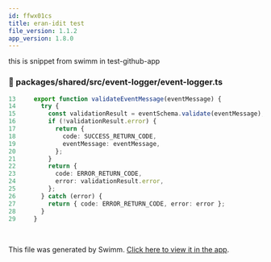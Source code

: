 ```yaml
---
id: ffwx01cs
title: eran-idit test
file_version: 1.1.2
app_version: 1.8.0
---
```


this is snippet from swimm in test-github-app
<!-- NOTE-swimm-snippet: the lines below link your snippet to Swimm -->
<!-- NOTE-swimm-repo ::veezvxCuzpPrRLLXWD2E:: -->
### 📄 packages/shared/src/event-logger/event-logger.ts
```typescript
13     export function validateEventMessage(eventMessage) {
14       try {
15         const validationResult = eventSchema.validate(eventMessage);
16         if (!validationResult.error) {
17           return {
18             code: SUCCESS_RETURN_CODE,
19             eventMessage: eventMessage,
20           };
21         }
22         return {
23           code: ERROR_RETURN_CODE,
24           error: validationResult.error,
25         };
26       } catch (error) {
27         return { code: ERROR_RETURN_CODE, error: error };
28       }
29     }
```

<br/>

This file was generated by Swimm. [Click here to view it in the app](https://swimm-web-app.web.app/repos/Z2l0aHViJTNBJTNBdGVzdC1naXRodWItYXBwJTNBJTNBc3dpbW1pbw==/docs/ffwx01cs).
